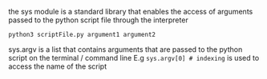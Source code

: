 the sys module is a standard library that enables the access of arguments passed to the python script file through the interpreter
```
python3 scriptFile.py argument1 argument2
```

sys.argv is a list that contains arguments that are passed to the python script on the terminal / command line
E.g ``sys.argv[0] # indexing`` is used to access the name of the script
 